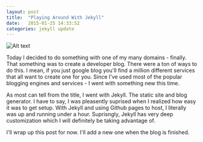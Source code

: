 ```yaml
---
layout: post
title:  "Playing Around With Jekyll"
date:   2015-01-25 14:33:52
categories: jekyll update
---
```

![Alt text](http://spinnakr.com/blog/wp-content/uploads/2013/02/Github-Ruby.png "Octocat")

Today I decided to do something with one of my many domains - finally. That something was to create
a developer blog. There were a ton of ways to do this. I mean, if you just google blog you'll find 
a million different services that all want to create one for you. Since I've used most of the popular 
blogging engines and services - I went with something new this time. 

As most can tell from the title, I went with Jekyll. The static site and blog generator. 
I have to say, I was pleasently suprised when I realized how easy it was to get setup. 
With Jekyll and using Github pages to host, I literally was up and running under a hour.
Suprisngly, Jekyll has very deep customization which I will definitely be taking advantage of. 

I'll wrap up this post for now. I'll add a new one when the blog is finished. 



